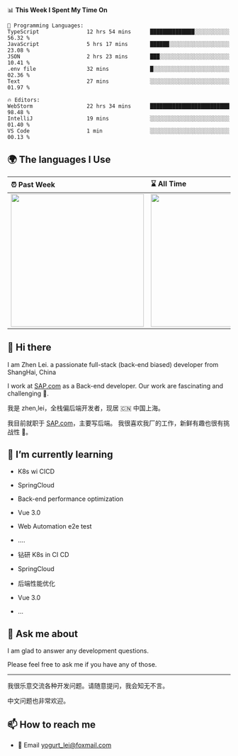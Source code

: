 <!--START_SECTION:waka-->
📊 **This Week I Spent My Time On** 

```text
💬 Programming Languages: 
TypeScript               12 hrs 54 mins      ██████████████░░░░░░░░░░░   56.32 % 
JavaScript               5 hrs 17 mins       ██████░░░░░░░░░░░░░░░░░░░   23.08 % 
JSON                     2 hrs 23 mins       ███░░░░░░░░░░░░░░░░░░░░░░   10.41 % 
.env file                32 mins             █░░░░░░░░░░░░░░░░░░░░░░░░   02.36 % 
Text                     27 mins             ░░░░░░░░░░░░░░░░░░░░░░░░░   01.97 % 

🔥 Editors: 
WebStorm                 22 hrs 34 mins      █████████████████████████   98.48 % 
IntelliJ                 19 mins             ░░░░░░░░░░░░░░░░░░░░░░░░░   01.40 % 
VS Code                  1 min               ░░░░░░░░░░░░░░░░░░░░░░░░░   00.13 % 
```


<!--END_SECTION:waka-->


## 🌍 The languages I Use

| ⏰ Past Week                                                                                                                                                  | ⌛️ All Time                                                                                                                                                  |
| :------------------------------------------------------------------------------------------------------------------------------------------------------------ | :------------------------------------------------------------------------------------------------------------------------------------------------------------ |
| <a href="https://wakatime.com/@9a64fd4e-85ff-48a6-a0c1-e09ecd80bab9"> <img src="https://wakatime.com/share/@9a64fd4e-85ff-48a6-a0c1-e09ecd80bab9/5f97c4a7-f918-43db-bace-c48898f1cd61.svg" height="300px"></a> | <a href="https://wakatime.com/@9a64fd4e-85ff-48a6-a0c1-e09ecd80bab9"><img src="https://wakatime.com/share/@9a64fd4e-85ff-48a6-a0c1-e09ecd80bab9/455e730b-0452-4b83-9bc2-fb46e42553a7.svg" height="300px"></a> |

## 👋 Hi there

I am Zhen Lei. a passionate full-stack (back-end biased) developer from ShangHai, China

I work at [SAP.com](https://www.sap.com) as a Back-end developer.
Our work are fascinating and challenging 💪.

我是 zhen,lei，全栈偏后端开发者，现居 🇨🇳 中国上海。

我目前就职于 [SAP.com](https://www.sap.cn)，主要写后端。
我很喜欢我厂的工作，新鲜有趣也很有挑战性 💪。

## 🌱 I’m currently learning

- K8s wi CICD
- SpringCloud
- Back-end performance optimization
- Vue 3.0
- Web Automation e2e test
- ....

- 钻研 K8s in CI CD
- SpringCloud
- 后端性能优化
- Vue 3.0
- ...

## 💬 Ask me about

I am glad to answer any development questions.

Please feel free to ask me if you have any of those.

---

我很乐意交流各种开发问题。请随意提问，我会知无不言。

中文问题也非常欢迎。

## 📫 How to reach me

- 📧 Email [yogurt_lei@foxmail.com](mailto:yogurt_lei@foxmail.com)
